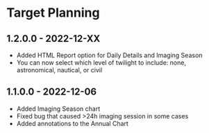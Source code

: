 # Target Planning

## 1.2.0.0 - 2022-12-XX
* Added HTML Report option for Daily Details and Imaging Season
* You can now select which level of twilight to include: none, astronomical, nautical, or civil

## 1.1.0.0 - 2022-12-06
* Added Imaging Season chart
* Fixed bug that caused >24h imaging session in some cases
* Added annotations to the Annual Chart
